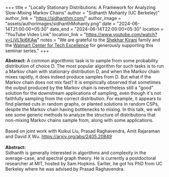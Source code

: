 +++
title = "Locally Stationary Distributions: A Framework for Analyzing Slow-Mixing Markov Chains"
author = "Sidhanth Mohanty (UC Berkeley)"
author_link = "https://sidhanthm.com/"
author_image = "assets/authorImages/sidhanthMohanty.png"
date = "2024-06-14T21:00:00+05:30"
date_end = "2024-06-14T22:00:00+05:30"
location = "YouTube Video Link"
location_link = "https://www.youtube.com/watch?v=LjVL1ki6KAw"
notes = "We are grateful to the <a href = "https://www.accel.com/people/shekhar-kirani" target= "_blank">Shekhar Kirani</a> family and the <a href = "https://www.csa.iisc.ac.in/cfe-walmart/" target= "_blank">Walmart Center for Tech Excellence</a> for generously supporting this seminar series."
+++

<b>Abstract:</b>
A common algorithmic task is to sample from some probability distribution of choice D. The most popular algorithm for
such tasks is to run a Markov chain with stationary distribution D, and when the Markov chain mixes rapidly, it does
indeed produce samples from D.
But what if the Markov chain does not mix fast? It is empirically observed that sometimes the output produced by the
Markov chain is nevertheless still a "good" solution for the downstream applications of sampling, even though it's not
faithfully sampling from the correct distribution.
For example, it appears to find planted cuts in random graphs, or planted solutions in random CSPs, despite the Markov
chain having bottlenecks to mixing.
In this talk, we will see some generic methods to analyze the structure of distributions that non-mixing Markov chains
sample from, along with some applications.
<br><br>
Based on joint work with Kuikui Liu, Prasad Raghavendra, Amit Rajaraman and David X Wu. https://arxiv.org/abs/2405.20849
<br><br>
<b>Abstract:</b>
<br>
Sidhanth is generally interested in algorithms and complexity in the average-case, and spectral graph theory. He is
currently a postdoctoral researcher at MIT, hosted by Sam Hopkins. Earlier, he got his PhD from UC Berkeley where he was
advised by Prasad Raghavendra.

